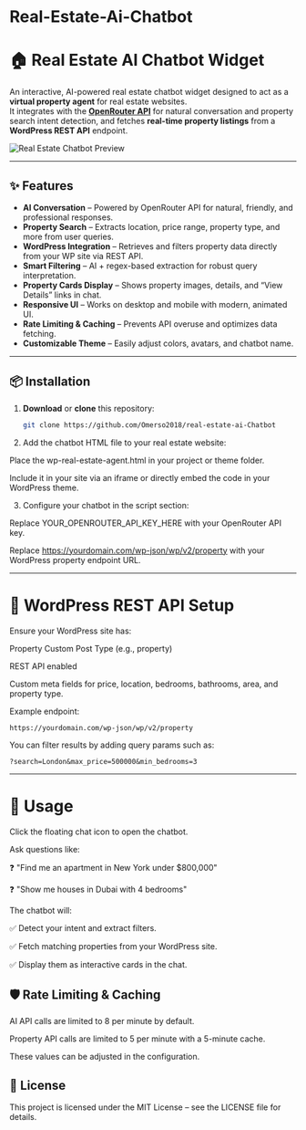 # Real-Estate-Ai-Chatbot
# 🏠 Real Estate AI Chatbot Widget

An interactive, AI-powered real estate chatbot widget designed to act as a **virtual property agent** for real estate websites.  
It integrates with the **[OpenRouter API](https://openrouter.ai/)** for natural conversation and property search intent detection, and fetches **real-time property listings** from a **WordPress REST API** endpoint.  

![Real Estate Chatbot Preview](https://via.placeholder.com/800x400?text=Real+Estate+AI+Chatbot+Preview)

---

## ✨ Features

- **AI Conversation** – Powered by OpenRouter API for natural, friendly, and professional responses.
- **Property Search** – Extracts location, price range, property type, and more from user queries.
- **WordPress Integration** – Retrieves and filters property data directly from your WP site via REST API.
- **Smart Filtering** – AI + regex-based extraction for robust query interpretation.
- **Property Cards Display** – Shows property images, details, and “View Details” links in chat.
- **Responsive UI** – Works on desktop and mobile with modern, animated UI.
- **Rate Limiting & Caching** – Prevents API overuse and optimizes data fetching.
- **Customizable Theme** – Easily adjust colors, avatars, and chatbot name.

---

## 📦 Installation

1. **Download** or **clone** this repository:
   ```bash
   git clone https://github.com/Omerso2018/real-estate-ai-Chatbot
2. Add the chatbot HTML file to your real estate website:

Place the wp-real-estate-agent.html in your project or theme folder.
 
Include it in your site via an iframe or directly embed the code in your WordPress theme.

3. Configure your chatbot in the script section:

Replace YOUR_OPENROUTER_API_KEY_HERE with your OpenRouter API key.

Replace https://yourdomain.com/wp-json/wp/v2/property with your WordPress property endpoint URL.  

------------
# 🔌 WordPress REST API Setup

Ensure your WordPress site has:

Property Custom Post Type (e.g., property)

REST API enabled

Custom meta fields for price, location, bedrooms, bathrooms, area, and property type.

Example endpoint:
 ```
https://yourdomain.com/wp-json/wp/v2/property
 ```
You can filter results by adding query params such as:
 ```
?search=London&max_price=500000&min_bedrooms=3
 ```
-----------

# 🚀 Usage

Click the floating chat icon to open the chatbot.

Ask questions like:

❓ "Find me an apartment in New York under $800,000" 

❓ "Show me houses in Dubai with 4 bedrooms"

The chatbot will:

✅ Detect your intent and extract filters.

✅ Fetch matching properties from your WordPress site.

✅ Display them as interactive cards in the chat.

## 🛡️ Rate Limiting & Caching

AI API calls are limited to 8 per minute by default.

Property API calls are limited to 5 per minute with a 5-minute cache.

These values can be adjusted in the configuration.

## 📄 License

This project is licensed under the MIT License – see the LICENSE file for details.

